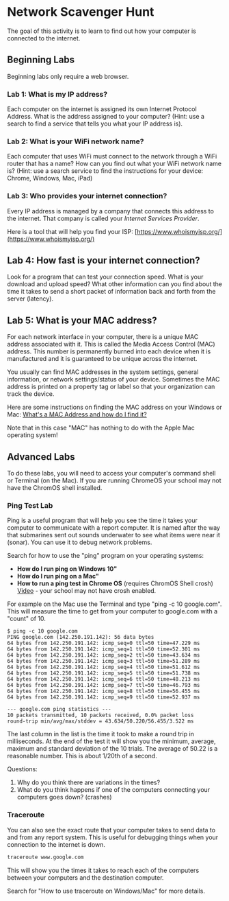 # Network Scavenger Hunt

The goal of this activity is to learn to find out how your computer is connected to the internet.

## Beginning Labs
Beginning labs only require a web browser.

### Lab 1: What is my IP address?

Each computer on the internet is assigned its own Internet Protocol Address.  What is the address assigned to your computer?  (Hint: use a search to find a service that tells you what your IP address is).

### Lab 2: What is your WiFi network name?

Each computer that uses WiFi must connect to the network through a WiFi router that has a name?  How can you find out what your WiFi network name is?
(Hint: use a search service to find the instructions for your device: Chrome, Windows, Mac, iPad)

### Lab 3: Who provides your internet connection?

Every IP address is managed by a company that connects this address to the internet.  That company is called your *Internet Services Provider*.

Here is a tool that will help you find your ISP: [https://www.whoismyisp.org/](https://www.whoismyisp.org/)

## Lab 4: How fast is your internet connection?

Look for a program that can test your connection speed.  What is your download and upload speed?  What other information can you find about the time it takes to send a short packet of information back and forth from the server (latency).

## Lab 5: What is your MAC address?

For each network interface in your computer, there is a unique MAC address associated with it. This is called the Media Access Control (MAC) address.  This number is permanently burned into each device when it is manufactured and it is guaranteed to be unique across the internet.

You usually can find MAC addresses in the system settings, general information, or network settings/status of your device. Sometimes the MAC address is printed on a property tag or label so that your organization can track the device.

Here are some instructions on finding the MAC address on your Windows or Mac:
[What's a MAC Address and how do I find it?](https://slts.osu.edu/articles/whats-a-mac-address-and-how-do-i-find-it/)

Note that in this case "MAC" has nothing to do with the Apple Mac operating system!

## Advanced Labs

To do these labs, you will need to access your computer's command shell or Terminal (on the Mac).  If you are running ChromeOS your school may not have the ChromOS shell installed.

### Ping Test Lab

Ping is a useful program that will help you see the time it takes your computer to communicate with a report computer.  It is named after the way that submarines sent out sounds underwater to see what items were near it (sonar).  You can use it to debug network problems.

Search for how to use the "ping" program on your operating systems:

* **How do I run ping on Windows 10"**
* **How do I run ping on a Mac"**
* **How to run a ping test in Chrome OS** (requires ChromOS Shell crosh) [Video](https://www.youtube.com/watch?v=WOIeXlHPoPc) - your school may not have crosh enabled.

For example on the Mac use the Terminal and type "ping -c 10 google.com".  This will measure the time to get from your computer to google.com with a "count" of 10.

```
$ ping -c 10 google.com
PING google.com (142.250.191.142): 56 data bytes
64 bytes from 142.250.191.142: icmp_seq=0 ttl=50 time=47.229 ms
64 bytes from 142.250.191.142: icmp_seq=1 ttl=50 time=52.301 ms
64 bytes from 142.250.191.142: icmp_seq=2 ttl=50 time=43.634 ms
64 bytes from 142.250.191.142: icmp_seq=3 ttl=50 time=51.289 ms
64 bytes from 142.250.191.142: icmp_seq=4 ttl=50 time=51.612 ms
64 bytes from 142.250.191.142: icmp_seq=5 ttl=50 time=51.738 ms
64 bytes from 142.250.191.142: icmp_seq=6 ttl=50 time=48.213 ms
64 bytes from 142.250.191.142: icmp_seq=7 ttl=50 time=46.793 ms
64 bytes from 142.250.191.142: icmp_seq=8 ttl=50 time=56.455 ms
64 bytes from 142.250.191.142: icmp_seq=9 ttl=50 time=52.937 ms

--- google.com ping statistics ---
10 packets transmitted, 10 packets received, 0.0% packet loss
round-trip min/avg/max/stddev = 43.634/50.220/56.455/3.522 ms
```

The last column in the list is the time it took to make a round trip in milliseconds.  At the end of the test it will show you the minimum, average, maximum and standard deviation of the 10 trials.  The average of 50.22 is a reasonable number.  This is about 1/20th of a second.

Questions:

1. Why do you think there are variations in the times?
2. What do you think happens if one of the computers connecting your computers goes down? (crashes)

### Traceroute

You can also see the exact route that your computer takes to send data to and from any report system.  This is useful for debugging things when your connection to the internet is down.

```sh
traceroute www.google.com
```

This will show you the times it takes to reach each of the computers between your computers and the destination computer.

Search for "How to use traceroute on Windows/Mac" for more details.